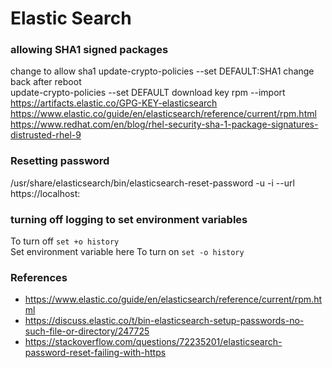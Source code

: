 # Elastic Search

### allowing SHA1 signed packages
change to allow sha1
  update-crypto-policies --set DEFAULT:SHA1
change back after reboot  
  update-crypto-policies --set DEFAULT
download key
  rpm --import https://artifacts.elastic.co/GPG-KEY-elasticsearch
https://www.elastic.co/guide/en/elasticsearch/reference/current/rpm.html
https://www.redhat.com/en/blog/rhel-security-sha-1-package-signatures-distrusted-rhel-9

### Resetting password
/usr/share/elasticsearch/bin/elasticsearch-reset-password -u <user> -i --url https://localhost:<port>

### turning off logging to set environment variables
To turn off
` set +o history `
<br> Set environment variable here
To turn on
` set -o history `

### References
- https://www.elastic.co/guide/en/elasticsearch/reference/current/rpm.html
- https://discuss.elastic.co/t/bin-elasticsearch-setup-passwords-no-such-file-or-directory/247725
- https://stackoverflow.com/questions/72235201/elasticsearch-password-reset-failing-with-https

